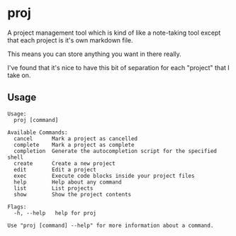 # proj

A project management tool which is kind of like a note-taking tool except that
each project is it's own markdown file.

This means you can store anything you want in there really.

I've found that it's nice to have this bit of separation for each "project" that I take on.

## Usage

```
Usage:
  proj [command]

Available Commands:
  cancel      Mark a project as cancelled
  complete    Mark a project as complete
  completion  Generate the autocompletion script for the specified shell
  create      Create a new project
  edit        Edit a project
  exec        Execute code blocks inside your project files
  help        Help about any command
  list        List projects
  show        Show the project contents

Flags:
  -h, --help   help for proj

Use "proj [command] --help" for more information about a command.
```
